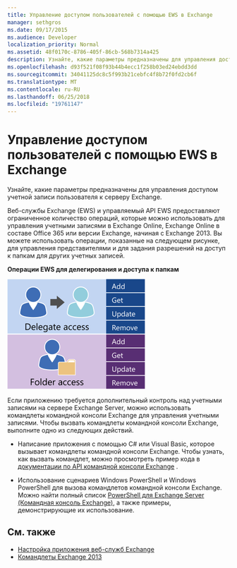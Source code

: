 ```yaml
---
title: Управление доступом пользователей с помощью EWS в Exchange
manager: sethgros
ms.date: 09/17/2015
ms.audience: Developer
localization_priority: Normal
ms.assetid: 48f0170c-8786-405f-86cb-568b7314a425
description: Узнайте, какие параметры предназначены для управления доступом учетной записи пользователя к серверу Exchange.
ms.openlocfilehash: d93f521f08f93b44b4ecc1f258b03ed24ebdd3dd
ms.sourcegitcommit: 34041125dc8c5f993b21cebfc4f8b72f0fd2cb6f
ms.translationtype: MT
ms.contentlocale: ru-RU
ms.lasthandoff: 06/25/2018
ms.locfileid: "19761147"
---
```

# <a name="managing-user-access-by-using-ews-in-exchange"></a>Управление доступом пользователей с помощью EWS в Exchange

Узнайте, какие параметры предназначены для управления доступом учетной записи пользователя к серверу Exchange.
  
Веб-службы Exchange (EWS) и управляемый API EWS предоставляют ограниченное количество операций, которые можно использовать для управления учетными записями в Exchange Online, Exchange Online в составе Office 365 или версии Exchange, начиная с Exchange 2013. Вы можете использовать операции, показанные на следующем рисунке, для управления представителями и для задания разрешений на доступ к папкам для других учетных записей. 
  
**Операции EWS для делегирования и доступа к папкам**

![Параметры управления пользователями EWS.](media/Exchange_ManagingUserAccess_1.png)
  
Если приложению требуется дополнительный контроль над учетными записями на сервере Exchange Server, можно использовать командлеты командной консоли Exchange для управления учетными записями. Чтобы вызвать командлеты командной консоли Exchange, выполните одно из следующих действий.
  
- Написание приложения с помощью C# или Visual Basic, которое вызывает командлеты командной консоли Exchange. Чтобы узнать, как вызвать командлет, можно просмотреть пример кода в [документации по API командной консоли Exchange](../management/exchange-management-shell.md) . 
    
- Использование сценариев Windows PowerShell и Windows PowerShell для вызова командлетов командной консоли Exchange. Можно найти полный список [PowerShell для Exchange Server (Командная консоль Exchange)](https://docs.microsoft.com/en-us/powershell/exchange/exchange-server/exchange-management-shell?view=exchange-ps), а также примеры, демонстрирующие их использование. 
    
## <a name="see-also"></a>См. также

- [Настройка приложения веб-служб Exchange](setting-up-your-ews-application.md)   
- [Командлеты Exchange 2013](https://docs.microsoft.com/en-us/powershell/exchange/?view=exchange-ps)  
    

